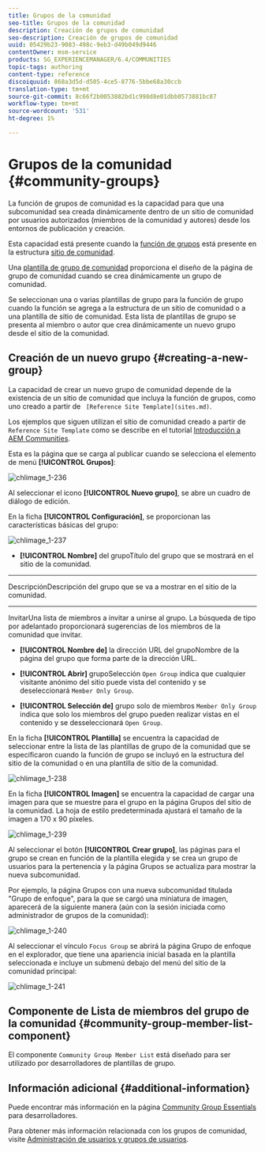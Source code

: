 ```yaml
---
title: Grupos de la comunidad
seo-title: Grupos de la comunidad
description: Creación de grupos de comunidad
seo-description: Creación de grupos de comunidad
uuid: 05429b23-9083-498c-9eb3-d49b049d9446
contentOwner: msm-service
products: SG_EXPERIENCEMANAGER/6.4/COMMUNITIES
topic-tags: authoring
content-type: reference
discoiquuid: 868a3d5d-d505-4ce5-8776-5bbe68a30ccb
translation-type: tm+mt
source-git-commit: 8c66f2b0053882bd1c998d8e01dbb0573881bc87
workflow-type: tm+mt
source-wordcount: '531'
ht-degree: 1%

---
```



# Grupos de la comunidad {#community-groups}

La función de grupos de comunidad es la capacidad para que una subcomunidad sea creada dinámicamente dentro de un sitio de comunidad por usuarios autorizados (miembros de la comunidad y autores) desde los entornos de publicación y creación.

Esta capacidad está presente cuando la [función de grupos](functions.md#groups-function) está presente en la estructura [sitio de comunidad](sites-console.md).

Una [plantilla de grupo de comunidad](tools-groups.md) proporciona el diseño de la página de grupo de comunidad cuando se crea dinámicamente un grupo de comunidad.

Se seleccionan una o varias plantillas de grupo para la función de grupo cuando la función se agrega a la estructura de un sitio de comunidad o a una plantilla de sitio de comunidad. Esta lista de plantillas de grupo se presenta al miembro o autor que crea dinámicamente un nuevo grupo desde el sitio de la comunidad.

## Creación de un nuevo grupo {#creating-a-new-group}

La capacidad de crear un nuevo grupo de comunidad depende de la existencia de un sitio de comunidad que incluya la función de grupos, como uno creado a partir de ` [Reference Site Template](sites.md)`.

Los ejemplos que siguen utilizan el sitio de comunidad creado a partir de `Reference Site Template` como se describe en el tutorial [Introducción a AEM Communities](getting-started.md).

Esta es la página que se carga al publicar cuando se selecciona el elemento de menú **[!UICONTROL Grupos]**:

![chlimage_1-236](assets/chlimage_1-236.png)

Al seleccionar el icono **[!UICONTROL Nuevo grupo]**, se abre un cuadro de diálogo de edición.

En la ficha **[!UICONTROL Configuración]**, se proporcionan las características básicas del grupo:

![chlimage_1-237](assets/chlimage_1-237.png)

* **[!UICONTROL Nombre]**
del grupoTítulo del grupo que se mostrará en el sitio de la comunidad.

* ****
DescripciónDescripción del grupo que se va a mostrar en el sitio de la comunidad.

* ****
InvitarUna lista de miembros a invitar a unirse al grupo. La búsqueda de tipo por adelantado proporcionará sugerencias de los miembros de la comunidad que invitar.

* **[!UICONTROL Nombre de]**
la dirección URL del grupoNombre de la página del grupo que forma parte de la dirección URL.

* **[!UICONTROL Abrir]**
grupoSelección 
`Open Group` indica que cualquier visitante anónimo del sitio puede vista del contenido y se deseleccionará  `Member Only Group`.

* **[!UICONTROL Selección de]**
grupo solo de miembros 
`Member Only Group` indica que solo los miembros del grupo pueden realizar vistas en el contenido y se desseleccionará  `Open Group`.

En la ficha **[!UICONTROL Plantilla]** se encuentra la capacidad de seleccionar entre la lista de las plantillas de grupo de la comunidad que se especificaron cuando la función de grupo se incluyó en la estructura del sitio de la comunidad o en una plantilla de sitio de la comunidad.

![chlimage_1-238](assets/chlimage_1-238.png)

En la ficha **[!UICONTROL Imagen]** se encuentra la capacidad de cargar una imagen para que se muestre para el grupo en la página Grupos del sitio de la comunidad. La hoja de estilo predeterminada ajustará el tamaño de la imagen a 170 x 90 píxeles.

![chlimage_1-239](assets/chlimage_1-239.png)

Al seleccionar el botón **[!UICONTROL Crear grupo]**, las páginas para el grupo se crean en función de la plantilla elegida y se crea un grupo de usuarios para la pertenencia y la página Grupos se actualiza para mostrar la nueva subcomunidad.

Por ejemplo, la página Grupos con una nueva subcomunidad titulada &quot;Grupo de enfoque&quot;, para la que se cargó una miniatura de imagen, aparecerá de la siguiente manera (aún con la sesión iniciada como administrador de grupos de la comunidad):

![chlimage_1-240](assets/chlimage_1-240.png)

Al seleccionar el vínculo `Focus Group` se abrirá la página Grupo de enfoque en el explorador, que tiene una apariencia inicial basada en la plantilla seleccionada e incluye un submenú debajo del menú del sitio de la comunidad principal:

![chlimage_1-241](assets/chlimage_1-241.png)

## Componente de Lista de miembros del grupo de la comunidad {#community-group-member-list-component}

El componente `Community Group Member List` está diseñado para ser utilizado por desarrolladores de plantillas de grupo.

## Información adicional {#additional-information}

Puede encontrar más información en la página [Community Group Essentials](essentials-groups.md) para desarrolladores.

Para obtener más información relacionada con los grupos de comunidad, visite [Administración de usuarios y grupos de usuarios](users.md).
